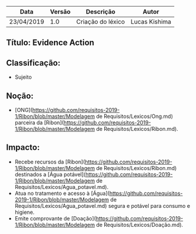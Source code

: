 | Data | Versão | Descrição | Autor |
|---|---|---|---|
| 23/04/2019 | 1.0 | Criação do léxico  | Lucas Kishima |

## Título: Evidence Action

## Classificação:

- Sujeito

## Noção:

- [ONG](https://github.com/requisitos-2019-1/Ribon/blob/master/Modelagem de Requisitos/Lexicos/Ong.md) parceira da [Ribon](https://github.com/requisitos-2019-1/Ribon/blob/master/Modelagem de Requisitos/Lexicos/Ribon.md).

## Impacto:

- Recebe recursos da [Ribon](https://github.com/requisitos-2019-1/Ribon/blob/master/Modelagem de Requisitos/Lexicos/Ribon.md) destinados a [Água potável](https://github.com/requisitos-2019-1/Ribon/blob/master/Modelagem de Requisitos/Lexicos/Agua_potavel.md).
- Atua no tratamento e acesso à [Água](https://github.com/requisitos-2019-1/Ribon/blob/master/Modelagem de Requisitos/Lexicos/Agua_potavel.md) segura e potável para consumo e higiene.
- Emite comprovante de [Doação](https://github.com/requisitos-2019-1/Ribon/blob/master/Modelagem de Requisitos/Lexicos/Doação.md).
